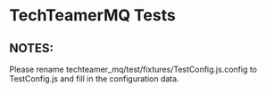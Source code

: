 # TechTeamerMQ Tests

## NOTES:

Please rename techteamer_mq/test/fixtures/TestConfig.js.config to TestConfig.js
and fill in the configuration data.
